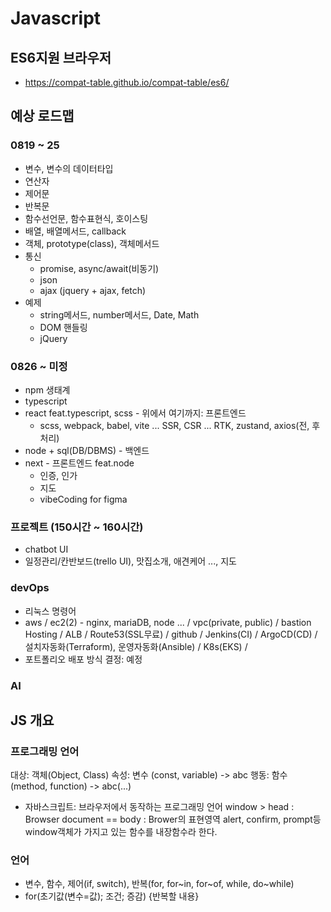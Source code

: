 # Javascript
## ES6지원 브라우저
- https://compat-table.github.io/compat-table/es6/

## 예상 로드맵
### 0819 ~ 25
- 변수, 변수의 데이터타입
- 연산자
- 제어문
- 반복문
- 함수선언문, 함수표현식, 호이스팅
- 배열, 배열메서드, callback
- 객체, prototype(class), 객체메서드
- 통신
  - promise, async/await(비동기)
  - json
  - ajax (jquery + ajax, fetch)
- 예제
  - string메서드, number메서드, Date, Math
  - DOM 핸들링
  - jQuery

### 0826 ~ 미정
- npm 생태계
- typescript
- react feat.typescript, scss - 위에서 여기까지: 프론트엔드
  - scss, webpack, babel, vite ... SSR, CSR ... RTK, zustand, axios(전, 후처리)
- node + sql(DB/DBMS) - 백엔드
- next - 프론트엔드 feat.node
  - 인증, 인가
  - 지도
  - vibeCoding for figma

### 프로젝트 (150시간 ~ 160시간)
  - chatbot UI
  - 일정관리/칸반보드(trello UI), 맛집소개, 애견케어 ..., 지도
### devOps
  - 리눅스 명령어
  - aws / ec2(2) - nginx, mariaDB, node ... / vpc(private, public) / bastion Hosting / ALB / Route53(SSL무료) / github / Jenkins(CI) / ArgoCD(CD) / 설치자동화(Terraform), 운영자동화(Ansible) / K8s(EKS) / 
  - 포트폴리오 배포 방식 결정: 예정
### AI


## JS 개요
### 프로그래밍 언어
대상: 객체(Object, Class)
  속성: 변수 (const, variable) -> abc
  행동: 함수 (method, function) -> abc(...)
- 자바스크립트: 브라우저에서 동작하는 프로그래밍 언어
window > head : Browser
document == body : Brower의 표현영역
alert, confirm, prompt등 window객체가 가지고 있는 함수를 내장함수라 한다.

### 언어
  - 변수, 함수, 제어(if, switch), 반복(for, for~in, for~of, while, do~while)
  - for(초기값(변수=값); 조건; 증감) {반복할 내용}